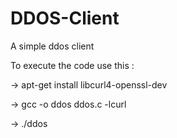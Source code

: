 # DDOS-Client
A simple ddos client

To execute the code use this : 

-> apt-get install libcurl4-openssl-dev

-> gcc -o ddos ddos.c -lcurl 

-> ./ddos
